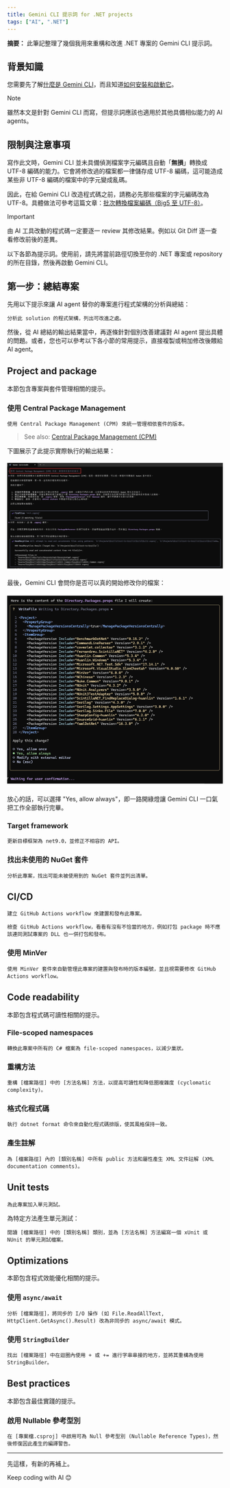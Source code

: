 ```yaml
---
title: Gemini CLI 提示詞 for .NET projects
tags: ["AI", ".NET"]
---
```


**摘要：** 此筆記整理了幾個我用來重構和改進 .NET 專案的 Gemini CLI 提示詞。

## 背景知識

您需要先了解[什麼是 Gemini CLI](https://blog.google/intl/zh-tw/products/cloud/gemini-cli-your-open-source-ai-agent/)，而且知道[如何安裝和啟動它](https://github.com/google-gemini/gemini-cli?tab=readme-ov-file#quickstart)。

> [!NOTE]
> 雖然本文是針對 Gemini CLI 而寫，但提示詞應該也適用於其他具備相似能力的 AI agents。

## 限制與注意事項

寫作此文時，Gemini CLI 並未具備偵測檔案字元編碼且自動「**無損**」轉換成 UTF-8 編碼的能力。它會將修改過的檔案都一律儲存成 UTF-8 編碼，這可能造成某些非 UTF-8 編碼的檔案中的字元變成亂碼。

因此，在給 Gemini CLI 改造程式碼之前，請務必先那些檔案的字元編碼改為 UTF-8。具體做法可參考這篇文章：[批次轉換檔案編碼（Big5 至 UTF-8）](https://www.huanlintalk.com/2025/06/batch-convert-file-encoding.html)。

> [!IMPORTANT]
> 由 AI 工具改動的程式碼一定要逐一 review 其修改結果。例如以 Git Diff 逐一查看修改前後的差異。

以下各節為提示詞。使用前，請先將當前路徑切換至你的 .NET 專案或 repository 的所在目錄，然後再啟動 Gemini CLI。

## 第一步：總結專案

先用以下提示來讓 AI agent 替你的專案進行程式架構的分析與總結：

```text
分析此 solution 的程式架構，列出可改進之處。
```

然後，從 AI 總結的輸出結果當中，再逐條針對個別改善建議對 AI agent 提出具體的問題。或者，您也可以參考以下各小節的常用提示，直接複製或稍加修改後餵給 AI agent。

## Project and package

本節包含專案與套件管理相關的提示。

### 使用 Central Package Management

```text
使用 Central Package Management (CPM) 來統一管理相依套件的版本。
```

> See also: [Central Package Management (CPM)](https://learn.microsoft.com/en-us/nuget/consume-packages/central-package-management)

下圖展示了此提示實際執行的輸出結果：

![](images/gemini-cli-cpm.png)

最後，Gemini CLI 會問你是否可以真的開始修改你的檔案：

![](images/gemini-cli-cpm-2.png)

放心的話，可以選擇 "Yes, allow always"，即一路開綠燈讓 Gemini CLI 一口氣把工作全部執行完畢。

### Target framework

```text
更新目標框架為 net9.0，並修正不相容的 API。
```

### 找出未使用的 NuGet 套件

```text
分析此專案，找出可能未被使用到的 NuGet 套件並列出清單。
```

## CI/CD

```text
建立 GitHub Actions workflow 來建置和發布此專案。
```

```text
檢查 GitHub Actions workflow，看看有沒有不恰當的地方，例如打包 package 時不應該連同測試專案的 DLL 也一併打包和發布。
```

### 使用 MinVer

```text
使用 MinVer 套件來自動管理此專案的建置與發布時的版本編號，並且視需要修改 GitHub Actions workflow。
```

## Code readability

本節包含程式碼可讀性相關的提示。

### File-scoped namespaces

```text
轉換此專案中所有的 C# 檔案為 file-scoped namespaces，以減少巢狀。
```

### 重構方法

```text
重構 [檔案路徑] 中的 [方法名稱] 方法，以提高可讀性和降低圈複雜度 (cyclomatic complexity)。
```

### 格式化程式碼

```text
執行 dotnet format 命令來自動化程式碼排版，使其風格保持一致。
```

### 產生註解

```text
為 [檔案路徑] 內的 [類別名稱] 中所有 public 方法和屬性產生 XML 文件註解 (XML documentation comments)。
```

## Unit tests

```text
為此專案加入單元測試。
```

為特定方法產生單元測試：

```text
閱讀 [檔案路徑] 中的 [類別名稱] 類別，並為 [方法名稱] 方法編寫一個 xUnit 或 NUnit 的單元測試檔案。
```

## Optimizations

本節包含程式效能優化相關的提示。

### 使用 `async/await`

```text
分析 [檔案路徑]，將同步的 I/O 操作 (如 File.ReadAllText, HttpClient.GetAsync().Result) 改為非同步的 async/await 模式。
```

### 使用 `StringBuilder`

```text
找出 [檔案路徑] 中在迴圈內使用 + 或 += 進行字串串接的地方，並將其重構為使用 StringBuilder。
```

## Best practices

本節包含最佳實踐的提示。

### 啟用 Nullable 參考型別

```text
在 [專案檔.csproj] 中啟用可為 Null 參考型別 (Nullable Reference Types)，然後修復因此產生的編譯警告。
```

---

先這樣，有新的再補上。

Keep coding with AI 😊
